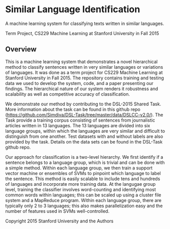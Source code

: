 # Similar Language Identification

A machine learning system for classifying texts written in similar languages.

Term Project, CS229 Machine Learning at Stanford University in Fall 2015

## Overview

This is a machine learning system that demonstrates a novel hierarchical method to classify sentences written in very similar languages or variations of languages. It was done as a term project for CS229 Machine Learning at Stanford University in Fall 2015. The repository contains training and testing data we used to develop the system, code, and a paper presenting our findings. The hierarchical nature of our system renders it robustness and scalability as well as competitive accuracy of classification.

We demonstrate our method by contributing to the DSL-2015 Shared Task. More information about the task can be found in this github repo (https://github.com/Simdiva/DSL-Task/tree/master/data/DSLCC-v2.0/). The Task provide a training corpus consisting of sentences from journalistic articles written in 13 languages. The 13 languages are divided into six language groups, within which the languages are very similar and difficult to distinguish from one another. Test datasets with and without labels are also provided by the task. Details on the data sets can be found in the DSL-Task github repo. 

Our approach for classification is a two-level hierarchy. We first identify if a sentence belongs to a language group, which is trivial and can be done with a simple method. Within each language group, we then train a support vector machine or ensembles of SVMs to pinpoint which language to label the sentence. This method is easily scalable to include tens and hundreds of languages and incorporate more training data. At the langugae group level, training the classifier involves word-counting and identifying most common words within languages; this can be scaled up using a cluster file system and a MapReduce program. Within each language group, there are typically only 2 to 3 languages; this also makes parallelization easy and the number of features used in SVMs well-controlled.



Copyright 2015 Stanford University and the Authors
